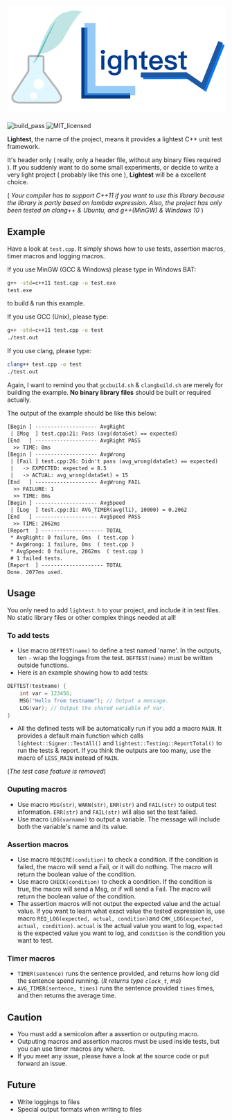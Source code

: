 # ![Lightest!](lightest.png)

![build_pass](https://img.shields.io/badge/build-passing-green.svg)
![MIT_licensed](https://img.shields.io/badge/license-MIT-blue.svg)

**Lightest**, the name of the project, means it provides a lightest C++ unit test framework.

It's header only ( really, only a header file, without any binary files required ). If you suddenly want to do some small experiments, or decide to write a very light project ( probably like this one ), **Lightest** will be a excellent choice.

( *Your compiler has to support C++11 if you want to use this library because the library is partly based on lambda expression.* *Also, the project has only been tested on clang++ & Ubuntu, and g++(MinGW) & Windows 10* )

## Example

Have a look at `test.cpp`. It simply shows how to use tests, assertion macros, timer macros and logging macros.

If you use MinGW (GCC & Windows) please type in Windows BAT:

```bat
g++ -std=c++11 test.cpp -o test.exe
test.exe
```

to build & run this example.

If you use GCC (Unix), please type:

```bash
g++ -std=c++11 test.cpp -o test
./test.out
```

If you use clang, please type:

```bash
clang++ test.cpp -o test
./test.out
```

Again, I want to remind you that `gccbuild.sh` & `clangbuild.sh` are merely for building the example. **No binary library files** should be built or required actually.

The output of the example should be like this below:

```
[Begin ] -------------------- AvgRight
 | [Msg  ] test.cpp:21: Pass (avg(dataSet) == expected)
[End   ] -------------------- AvgRight PASS
  >> TIME: 0ms
[Begin ] -------------------- AvgWrong
 | [Fail ] test.cpp:26: Didn't pass (avg_wrong(dataSet) == expected)
 |   -> EXPECTED: expected = 8.5
 |   -> ACTUAL: avg_wrong(dataSet) = 15
[End   ] -------------------- AvgWrong FAIL
  >> FAILURE: 1
  >> TIME: 0ms
[Begin ] -------------------- AvgSpeed
 | [Log  ] test.cpp:31: AVG_TIMER(avg(li), 10000) = 0.2062
[End   ] -------------------- AvgSpeed PASS
  >> TIME: 2062ms
[Report  ] -------------------- TOTAL
 * AvgRight: 0 failure, 0ms  ( test.cpp )
 * AvgWrong: 1 failure, 0ms  ( test.cpp )
 * AvgSpeed: 0 failure, 2062ms  ( test.cpp )
 # 1 failed tests.
[Report  ] -------------------- TOTAL
Done. 2077ms used.
```

## Usage

You only need to add `lightest.h` to your project, and include it in test files. No static library files or other complex things needed at all!

### To add tests

* Use macro `DEFTEST(name)` to define a test named 'name'. In the outputs, ten `-` wrap the loggings from the test. `DEFTEST(name)` must be written outside functions.
* Here is an example showing how to add tests:

```C++
DEFTEST(testname) {
    int var = 123456;
    MSG("Hello from testname"); // Output a message.
    LOG(var); // Output the shared variable of var.
}
```

* All the defined tests will be automatically run if you add a macro `MAIN`. It provides a default main function which calls `lightest::Signer::TestAll()` and `lightest::Testing::ReportTotal()` to run the tests & report. If you think the outputs are too many, use the macro of `LESS_MAIN` instead of `MAIN`.

(*The test case feature is removed*)

### Ouputing macros

* Use macro `MSG(str)`, `WARN(str)`, `ERR(str)` and `FAIL(str)` to output test information. `ERR(str)` and `FAIL(str)` will also set the test failed.
* Use macro `LOG(varname)` to output a variable. The message will include both the variable's name and its value.

### Assertion macros

* Use macro `REQUIRE(condition)` to check a condition. If the condition is failed, the macro will send a Fail, or it will do nothing. The macro will return the boolean value of the condition.
* Use macro `CHECK(condition)` to check a condition. If the condition is true, the macro will send a Msg, or if will send a Fail. The macro will return the boolean value of the condition.
* The assertion macros will not output the expected value and the actual value. If you want to learn what exact value the tested expression is, use macro `REQ_LOG(expected, actual, condition)`and `CHK_LOG(expected, actual, condition)`.
`actual` is the actual value you want to log, `expected` is the expected value you want to log, and `condition` is the condition you want to test.

### Timer macros

* `TIMER(sentence)` runs the sentence provided, and returns how long did the sentence spend running. (*It returns type `clock_t`, ms*)
* `AVG_TIMER(sentence, times)` runs the sentence provided `times` times, and then returns the average time.

## Caution

* You must add a semicolon after a assertion or outputing macro.
* Outputing macros and assertion macros must be used inside tests, but you can use timer macros any where.
* If you meet any issue, please have a look at the source code or put forward an issue.

## Future

* Write loggings to files
* Special output formats when writing to files
